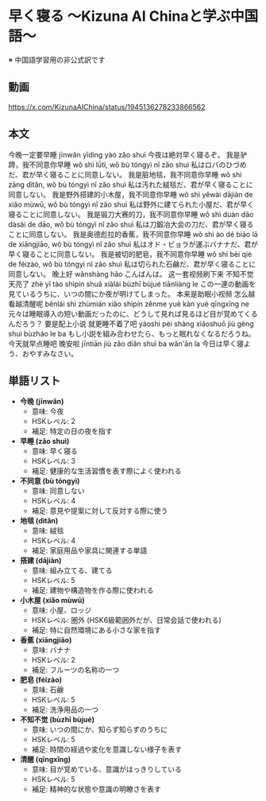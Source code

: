 # 早く寝る 〜Kizuna AI Chinaと学ぶ中国語〜
※ 中国語学習用の非公式訳です

## 動画
https://x.com/KizunaAIChina/status/1945136278233866562

## 本文
今晚一定要早睡 jīnwǎn yīdìng yào zǎo shuì 今夜は絶対早く寝るぞ。
我是驴蹄，我不同意你早睡 wǒ shì lǘtí, wǒ bù tóngyì nǐ zǎo shuì 私はロバのひづめだ、君が早く寝ることに同意しない。
我是脏地毯，我不同意你早睡 wǒ shì zāng dìtǎn, wǒ bù tóngyì nǐ zǎo shuì 私は汚れた絨毯だ、君が早く寝ることに同意しない。
我是野外搭建的小木屋，我不同意你早睡 wǒ shì yěwài dājiàn de xiǎo mùwū, wǒ bù tóngyì nǐ zǎo shuì 私は野外に建てられた小屋だ、君が早く寝ることに同意しない。
我是锻刀大赛的刀，我不同意你早睡 wǒ shì duàn dāo dàsài de dāo, wǒ bù tóngyì nǐ zǎo shuì 私は刀鍛冶大会の刀だ、君が早く寝ることに同意しない。
我是奥德彪拉的香蕉，我不同意你早睡 wǒ shì ào dé biāo lā de xiāngjiāo, wǒ bù tóngyì nǐ zǎo shuì 私はオド・ビョラが運ぶバナナだ、君が早く寝ることに同意しない。
我是被切的肥皂，我不同意你早睡 wǒ shì bèi qiè de féizào, wǒ bù tóngyì nǐ zǎo shuì 私は切られた石鹸だ、君が早く寝ることに同意しない。
晚上好 wǎnshàng hǎo こんばんは。
这一套视频刷下来 不知不觉 天亮了 zhè yī tào shìpín shuā xiàlái bùzhī bùjué tiānliàng le この一連の動画を見ているうちに、いつの間にか夜が明けてしまった。
本来是助眠小视频 怎么越看越清醒呢 běnlái shì zhùmián xiǎo shìpín zěnme yuè kàn yuè qīngxǐng ne 元々は睡眠導入の短い動画だったのに、どうして見れば見るほど目が覚めてくるんだろう？
要是配上小说 就更睡不着了吧 yàoshi pèi shàng xiǎoshuō jiù gèng shuì bùzháo le ba もし小説を組み合わせたら、もっと眠れなくなるだろうね。
今天就早点睡吧 晚安啦 jīntiān jiù zǎo diǎn shuì ba wǎn'ān la 今日は早く寝よう、おやすみなさい。

## 単語リスト

* **今晚 (jīnwǎn)**
    * 意味: 今夜
    * HSKレベル: 2
    * 補足: 特定の日の夜を指す
* **早睡 (zǎo shuì)**
    * 意味: 早く寝る
    * HSKレベル: 3
    * 補足: 健康的な生活習慣を表す際によく使われる
* **不同意 (bù tóngyì)**
    * 意味: 同意しない
    * HSKレベル: 4
    * 補足: 意見や提案に対して反対する際に使う
* **地毯 (dìtǎn)**
    * 意味: 絨毯
    * HSKレベル: 4
    * 補足: 家庭用品や家具に関連する単語
* **搭建 (dājiàn)**
    * 意味: 組み立てる、建てる
    * HSKレベル: 5
    * 補足: 建物や構造物を作る際に使われる
* **小木屋 (xiǎo mùwū)**
    * 意味: 小屋、ロッジ
    * HSKレベル: 圏外 (HSK6級範囲外だが、日常会話で使われる)
    * 補足: 特に自然環境にある小さな家を指す
* **香蕉 (xiāngjiāo)**
    * 意味: バナナ
    * HSKレベル: 2
    * 補足: フルーツの名称の一つ
* **肥皂 (féizào)**
    * 意味: 石鹸
    * HSKレベル: 5
    * 補足: 洗浄用品の一つ
* **不知不觉 (bùzhī bùjué)**
    * 意味: いつの間にか、知らず知らずのうちに
    * HSKレベル: 5
    * 補足: 時間の経過や変化を意識しない様子を表す
* **清醒 (qīngxǐng)**
    * 意味: 目が覚めている、意識がはっきりしている
    * HSKレベル: 5
    * 補足: 精神的な状態や意識の明瞭さを表す
